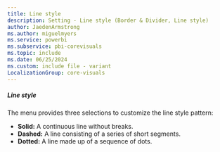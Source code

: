 ```yaml
---
title: Line style
description: Setting - Line style (Border & Divider, Line style)
author: JaedenArmstrong
ms.author: miguelmyers
ms.service: powerbi
ms.subservice: pbi-corevisuals
ms.topic: include
ms.date: 06/25/2024
ms.custom: include file - variant
LocalizationGroup: core-visuals
---
```

##### Line style

The menu provides three selections to customize the line style pattern:

- **Solid:** A continuous line without breaks.
- **Dashed:** A line consisting of a series of short segments.
- **Dotted:** A line made up of a sequence of dots.
